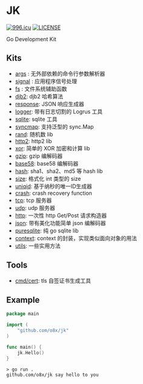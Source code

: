 JK
=======

[![996.icu](https://img.shields.io/badge/link-996.icu-red.svg)](https://996.icu)
[![LICENSE](https://img.shields.io/badge/license-Anti%20996-blue.svg)](https://github.com/996icu/996.ICU/blob/master/LICENSE)

Go Development Kit

## Kits

* [args](./args) : 无外部依赖的命令行参数解析器
* [signal](signal) : 应用程序信号处理
* [fs](fs) : 文件系统辅助函数
* [djb2](djb2): djb2 哈希算法
* [response](response): JSON 响应生成器
* [logger](logger): 带有日志切割的 Logrus 工具
* [sqlite](sqlite): sqlite 工具
* [syncmap](syncmap): 支持泛型的 sync.Map
* [rand](rand): 随机数 lib
* [http2](http2): http2 lib
* [xor](xor): 简单的 XOR 加密和计算 lib
* [gzip](gzip): gzip 编解码器
* [base58](base58): base58 编解码器
* [hash](hash): sha1、sha2、md5 等 hash lib
* [size](size): 格式化 int 类型的 size
* [uniqid](uniqid): 基于纳秒的唯一ID生成器
* [crash](crash): crash recovery function
* [tcp](tcp): tcp 服务器
* [udp](udp): udp 服务器
* [http](http): 一次性 http Get/Post 请求构造器
* [json](json): 带有美化功能简单 json 编解码器
* [puresqlite](puresqlite): 纯 go sqlite lib
* [context](context): context 的封装，实现类似面向对象的用法
* [utils](x): 一些实用方法

## Tools

* [cmd/cert](cmd/cert): tls 自签证书生成工具

## Example

```go
package main

import (
	"github.com/o8x/jk"
)

func main() {
	jk.Hello()
}
```

```shell
> go run .
github.com/o8x/jk say hello to you
```
